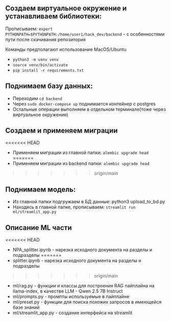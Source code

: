 ## Создаем виртуальное окружение и устанавливаем библиотеки:
Прописываем: `export PYTHONPATH=$PYTHONPATH:/home/user1/hack_dev/backend` - с особенностями пути после скачивания репозитория

Команды предполагают использование MacOS/Ubuntu
* `python3 -m venv venv`
* `source venv/bin/activate`
* `pip install -r requirements.txt`
## Поднимаем базу данных:
* Переходим `cd backend`
* Через `sudo docker-compose up` поднимается контейнер с postgres
* Остальные операции выполняем в отдельном терминале(тоже через виртуальное окружение)
## Создаем и применяем миграции
<<<<<<< HEAD
* Применяем миграции из главной папки: `alembic upgrade head`
=======
* Применяем миграции из backend папки: `alembic upgrade head`
>>>>>>> origin/main
## Поднимаем модель:
* Из главной папки подгружаем в БД данные: python3 upload_to_bd.py
* Находясь в главной папке, прописываем: `streamlit run ml/streamlit_app.py`

## Описание ML части
<<<<<<< HEAD
* NPA_splitter.ipynb - нарезка исходного документа на разделы и подразделы
=======
* splitter.ipynb - нарезка исходного документа на разделы и подразделы
>>>>>>> origin/main
* ml/rag.py - функции и классы для построения RAG пайплайна на llama-index, в качестве LLM - Qwen 2.5 7B Instruct
* ml/prompts.py - промпты используемые в пайплайне
* ml/preset.py - функции для поиска похожих запросов в имеющейся базе знаний
* ml/streamlit_app.py - создание интерфейса на streamlit 
